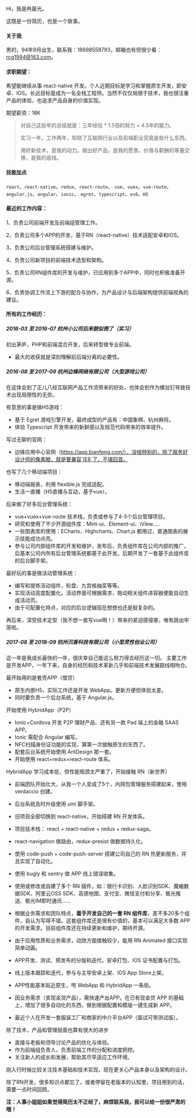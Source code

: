 Hi，我是冉晨光。

这既是一份简历，也是一个故事。

#### 关于我

男的，94年9月出生，联系我：18698558793，邮箱也有但很少看：rcg1994@163.com。

#### 求职期望：

希望能继续从事 react-native 开发。个人近期目标是学习和掌握原生开发，即安卓、IOS。长远目标是成为一名全栈工程师。当然不仅仅局限于技术，我也很注重产品的体验，也追求产品自身的价值实现。

期望薪资：18K

> 对自己这些年的总结就是：三年经验 * 1.5倍的努力 = 4.5年的能力。
>
> 实习一年，工作两年，知晓了互联网行业以及前端职业究竟是些什么东西。
>
> 用好新技术，是我的动力。做出好产品，是我的愿景。价值与薪酬的等量交换，是我的底线。

#### 技能加点

`react`、`react-native`、`redux`、`react-route`、
`vue`、`vuex`、`vue-route`、
`angular.js`、`angular`、`ionic`、
`egret`、`typescript`、`es6`、`H5`

#### 最近的工作内容：

1、负责公司前端开发及前端组管理工作。

2、负责公司多个APP的开发，基于RN（react-native）技术适配安卓和IOS。

3、负责公司后台管理系统搭建与维护。

4、负责公司新项目的前端技术选型和架构。

5、负责公司RN组件库的开发与维护，已应用到多个APP中，同时也积极准备开源。

6、负责协调工作流上下游的配合与协作，为产品设计与后端架构提供前端视角的建议。

#### 所有的工作经历：

##### 2016-03 至 2016-07 杭州小公司后来貌似倒了（实习）

初出茅庐，PHP和前端混合开发，后来转型做专业前端。

* 最大的收获就是深刻理解前后端分离的必要性。

##### 2016-08 至 2017-09 杭州边锋网络有限公司（大型游戏公司）

在这体会到了正儿八经互联网产品工作流带来的好处，也体会到作为螺丝钉导致技术出现局限性的无奈。

有意思的事是做H5游戏：

 * 基于 Egret 游戏引擎开发，最终成型的产品有：中国象棋、杭州麻将。
 * 体验 Typescript 开发带来的新鲜感以及规范代码带来的效率提升。

写过无聊的官网：

* 边锋应用中心官网（https://app.bianfeng.com/），没啥特别的，除了服务好设计师的像素眼，就是要兼容`IE8`了，不堪回首。

也写了几个移动端项目：

* 移动端报表，利用 flexible.js 完成适配。
* 生活一直播（H5直播与互动，基于vue）。

后来做了好多后台管理系统：

* vue+vuex+vue-route 技术栈，负责或参与了4-5个后台管理项目。
* 研究和使用了不少开源组件库：Mint-ui、Element-ui、iView.....
* 一些图表库的使用：ECharts、Highcharts、Chart.js 都用过，普通图表的展示技能成功点亮。
* 参与公司内部组件库的开发和维护，发布后，负责组件库在公司内部的推广，后基本公司内所有后台管理系统都基于此开发。后期开发了一套基于此组件库的后台脚手架。

最好玩的事是做活动管理系统：

* 编写和提炼活动组件，轮盘、九宫格抽奖等等。
* 实现活动高度配置化。活动界面可根据需求，拖动相关组件进容器便能自动生成活动页。
* 由于可配置化特点，对应的后台逻辑现在想想也还是挺复杂的。

再后来，深受技术定型（我不想一直写vue啊！）带来的紧迫感侵害，唯有跳出牢笼啦。

##### 2017-08 至 2018-09 杭州沉香科技有限公司（小型灵性创业公司）

这一年是我成长最快的一年，很庆幸自己能这么努力得去经历这一切。
主要工作是开发APP，一年下来，自身的经历和技术革新几乎和前端技术发展路线相吻合。

最开始用的是套壳APP（借贷）

* 原生内嵌H5，实际工作还是开发 WebApp。更新方便但体验太差。
* 同时要负责一个后台系统，基于 Angular.js。

开始使用 HybridApp（P2P）

* Ionic+Cordova 开发 P2P 理财产品、还有另一款 Pad 端上的金融 SAAS APP。
* Ionic 需配合 Angular 编写。
* NFC扫描身份证功能的实现，算第一次接触原生的东西了。
* 配套后台系统开始使用 AntDesign 那一套。
* 开始使用 react+redux+react-route 体系。

HybridApp 学习成本低，但性能瓶颈太严重了，开始接触 RN（新世界）

* 前端团队开始壮大，从我一个人变成了5个，内网包管理服务搭建起来，使用 verdaccio 创建。
* 后台系统及时升级使用 umi 脚手架。

* 旧项目全部切换到 react-native，开始搭建 RN 开发体系。
* 项目技术栈： react + react-native + redux + redux-saga。
* react-navigation 做路由，redux-presist 做数据持久化。
* 使用 code-push + code-push-server 搭建公司自己的 RN 热更新服务，并且实现了自动化。
* 使用 bugly 和 sentry 做 APP 线上错误收集。
* 使用或修改或自建了多个 RN 插件，如：银行卡识别、人脸识别SDK、魔蝎数据SDK、阿里云OSS SDK、高德地图、支付宝、微信支付和分享、极光推送、极光IM即时通讯......
* 根据业务需求和团队特点，**着手开发自己的一套 RN 组件库**，差不多20多个组件，自认为写得不错。这套组件库还是很有价值的，基本可以满足大多数 APP 的开发需求。目前组件库还在持续更新和维护，期待开源。
* 由于应用性质和业务需求，动效方面接触较少，能用 RN Animated 接口实现简单动画。
* APP开发、测试、预发布的分版和迭代，安卓打包、IOS 证书配置与打包。
* 线上版本跟踪和迭代，参与与主导安卓上架、IOS App Store上架。
* APP性能基本贴近原生，甩 WebApp 和 HybridApp 一条街。
* 因业务需求（卖现金贷产品），需快速产出APP。在已有现金贷 APP 的基础上，增加了很多自动化的东西，做到根据配置和模版一键生成新 APP。
* 最近个人在开发一套服装工厂和商家的中介平台APP（面试可带测试版）。

除了技术，产品和管理层面也算有很大的进步

* 直接与老板和领导讨论产品的优化与体验。
* 作为前端组负责人，负责前端工作的分配和进度把控。
* 关注新人的成长和发展，帮助其尽早适应工作环境。

刚入行时候比较关注技术基础和技术实现，现在更关心产品本身以及架构的设计。

除了RN开发，很多知识点都忘了，或者停留在老版本的认知里，项目用到的话，需要一点时间回顾。

**注：人事小姐姐如果觉得简历太不正经了，麻烦联系我，我可以给一份很严肃的哦！**
